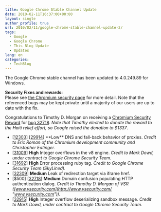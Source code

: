 ```yaml
---
title: Google Chrome Stable Channel Update
date: 2010-02-11T16:37:00+00:00
layout: single
author_profile: true
url: 2010/02/11/google-chrome-stable-channel-update-2/
tags:
  - Google
  - Google Chrome
  - This Blog Update
  - Updates
lang: en
categories: 
  - TechBlog
---
```

The Google Chrome stable channel has been updated to 4.0.249.89 for Windows.

**Security Fixes and rewards:**  
Please see [the Chromium security page](http://sites.google.com/a/chromium.org/dev/Home/chromium-security "the Chromium security page") for more detail. Note that the referenced bugs may be kept private until a majority of our users are up to date with the fix.

Congratulations to Timothy D. Morgan on receiving a [Chromium Security Reward](http://blog.chromium.org/2010/01/encouraging-more-chromium-security.html "Chromium Security Reward") for [bug 32718](http://code.google.com/p/chromium/issues/detail?id=32718 "bug 32718"). _Note that Timothy elected to donate the reward to the Haiti relief effort, so Google raised the donation to $1337_.

* \[[12303](http://code.google.com/p/chromium/issues/detail?id=12303 "12303")\] \[[29914](http://code.google.com/p/chromium/issues/detail?id=29914 "29914")\] \*\*Low\*\* DNS and fall-back behavior of proxies. _Credit to Eric Roman of the Chromium development community and Christopher Eatinger._ 
* \[[31009](http://code.google.com/p/chromium/issues/detail?id=31009 "31009")\] **High** Integer overflows in the v8 engine. _Credit to Mark Dowd, under contract to Google Chrome Security Team._ 
* \[[31692](http://code.google.com/p/chromium/issues/detail?id=31692 "31692")\] **High** Error processing ruby tag. _Credit to Google Chrome Security Team (SkyLined)._ 
* \[[32309](http://code.google.com/p/chromium/issues/detail?id=32309 "32309")\] **Medium** Leak of redirection target via iframe href.
* \[$500\] \[[32718](http://code.google.com/p/chromium/issues/detail?id=32718 "32718")\] **Medium** Domain confusion populating HTTP authentication dialog. _Credit to Timothy D. Morgan of VSR ([www.vsecurity.com](http://www.vsecurity.com/ "www.vsecurity.com"))._ 
* \[[32915](http://code.google.com/p/chromium/issues/detail?id=32915 "32915")\] **High** Integer overflow deserializing sandbox message. _Credit to Mark Dowd, under contract to Google Chrome Security Team._